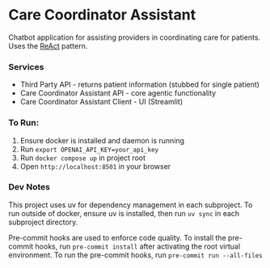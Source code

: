 # Care Coordinator Assistant
Chatbot application for assisting providers in coordinating care for patients.
Uses the [ReAct](https://www.promptingguide.ai/techniques/react) pattern.

### Services
 - Third Party API - returns patient information (stubbed for single patient)
 - Care Coordinator Assistant API - core agentic functionality
 - Care Coordinator Assistant Client - UI (Streamlit)

### To Run:
1) Ensure docker is installed and daemon is running
2) Run `export OPENAI_API_KEY=your_api_key`
3) Run `docker compose up` in project root
4) Open `http://localhost:8501` in your browser

### Dev Notes

This project uses uv for dependency management in each subproject. To run outside of docker, ensure uv is installed, then run `uv sync` in each subproject directory.

Pre-commit hooks are used to enforce code quality. To install the pre-commit hooks, run `pre-commit install` after activating the root virtual environment. To run the pre-commit hooks, run `pre-commit run --all-files`
